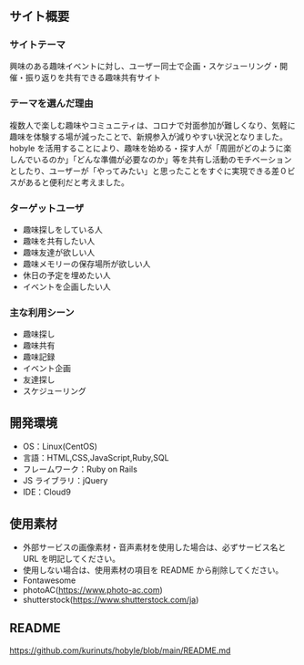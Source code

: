# <Hobyle>

## サイト概要
### サイトテーマ
興味のある趣味イベントに対し、ユーザー同士で企画・スケジューリング・開催・振り返りを共有できる趣味共有サイト

### テーマを選んだ理由
複数人で楽しむ趣味やコミュニティは、コロナで対面参加が難しくなり、気軽に趣味を体験する場が減ったことで、新規参入が減りやすい状況となりました。hobyle を活用することにより、趣味を始める・探す人が「周囲がどのように楽しんでいるのか」「どんな準備が必要なのか」等を共有し活動のモチベーションとしたり、ユーザーが「やってみたい」と思ったことをすぐに実現できる差０ビスがあると便利だと考えました。

### ターゲットユーザ
- 趣味探しをしている人
- 趣味を共有したい人
- 趣味友達が欲しい人
- 趣味メモリーの保存場所が欲しい人
- 休日の予定を埋めたい人
- イベントを企画したい人

### 主な利用シーン
- 趣味探し
- 趣味共有
- 趣味記録
- イベント企画
- 友達探し
- スケジューリング

## 開発環境
- OS：Linux(CentOS)
- 言語：HTML,CSS,JavaScript,Ruby,SQL
- フレームワーク：Ruby on Rails
- JS ライブラリ：jQuery
- IDE：Cloud9

## 使用素材
- 外部サービスの画像素材・音声素材を使用した場合は、必ずサービス名と URL を明記してください。
- 使用しない場合は、使用素材の項目を README から削除してください。
- Fontawesome
- photoAC(https://www.photo-ac.com)
- shutterstock(https://www.shutterstock.com/ja)

## README
https://github.com/kurinuts/hobyle/blob/main/README.md